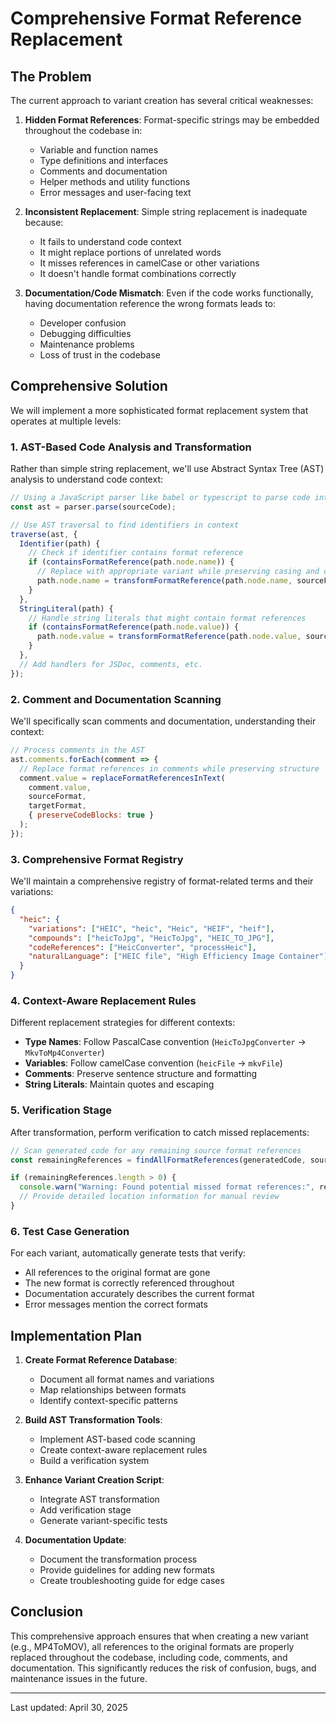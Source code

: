 # Comprehensive Format Reference Replacement

## The Problem

The current approach to variant creation has several critical weaknesses:

1. **Hidden Format References**: Format-specific strings may be embedded throughout the codebase in:
   - Variable and function names
   - Type definitions and interfaces
   - Comments and documentation 
   - Helper methods and utility functions
   - Error messages and user-facing text

2. **Inconsistent Replacement**: Simple string replacement is inadequate because:
   - It fails to understand code context
   - It might replace portions of unrelated words
   - It misses references in camelCase or other variations
   - It doesn't handle format combinations correctly

3. **Documentation/Code Mismatch**: Even if the code works functionally, having documentation reference the wrong formats leads to:
   - Developer confusion
   - Debugging difficulties
   - Maintenance problems
   - Loss of trust in the codebase

## Comprehensive Solution

We will implement a more sophisticated format replacement system that operates at multiple levels:

### 1. AST-Based Code Analysis and Transformation

Rather than simple string replacement, we'll use Abstract Syntax Tree (AST) analysis to understand code context:

```javascript
// Using a JavaScript parser like babel or typescript to parse code into an AST
const ast = parser.parse(sourceCode);

// Use AST traversal to find identifiers in context
traverse(ast, {
  Identifier(path) {
    // Check if identifier contains format reference
    if (containsFormatReference(path.node.name)) {
      // Replace with appropriate variant while preserving casing and context
      path.node.name = transformFormatReference(path.node.name, sourceFormat, targetFormat);
    }
  },
  StringLiteral(path) {
    // Handle string literals that might contain format references
    if (containsFormatReference(path.node.value)) {
      path.node.value = transformFormatReference(path.node.value, sourceFormat, targetFormat);
    }
  },
  // Add handlers for JSDoc, comments, etc.
});
```

### 2. Comment and Documentation Scanning

We'll specifically scan comments and documentation, understanding their context:

```javascript
// Process comments in the AST
ast.comments.forEach(comment => {
  // Replace format references in comments while preserving structure
  comment.value = replaceFormatReferencesInText(
    comment.value,
    sourceFormat,
    targetFormat,
    { preserveCodeBlocks: true }
  );
});
```

### 3. Comprehensive Format Registry

We'll maintain a comprehensive registry of format-related terms and their variations:

```json
{
  "heic": {
    "variations": ["HEIC", "heic", "Heic", "HEIF", "heif"],
    "compounds": ["heicToJpg", "HeicToJpg", "HEIC_TO_JPG"],
    "codeReferences": ["HeicConverter", "processHeic"],
    "naturalLanguage": ["HEIC file", "High Efficiency Image Container"]
  }
}
```

### 4. Context-Aware Replacement Rules

Different replacement strategies for different contexts:

- **Type Names**: Follow PascalCase convention (`HeicToJpgConverter` → `MkvToMp4Converter`)
- **Variables**: Follow camelCase convention (`heicFile` → `mkvFile`)
- **Comments**: Preserve sentence structure and formatting
- **String Literals**: Maintain quotes and escaping

### 5. Verification Stage

After transformation, perform verification to catch missed replacements:

```javascript
// Scan generated code for any remaining source format references
const remainingReferences = findAllFormatReferences(generatedCode, sourceFormat);

if (remainingReferences.length > 0) {
  console.warn("Warning: Found potential missed format references:", remainingReferences);
  // Provide detailed location information for manual review
}
```

### 6. Test Case Generation

For each variant, automatically generate tests that verify:

- All references to the original format are gone
- The new format is correctly referenced throughout 
- Documentation accurately describes the current format
- Error messages mention the correct formats

## Implementation Plan

1. **Create Format Reference Database**:
   - Document all format names and variations
   - Map relationships between formats
   - Identify context-specific patterns

2. **Build AST Transformation Tools**:
   - Implement AST-based code scanning
   - Create context-aware replacement rules
   - Build a verification system

3. **Enhance Variant Creation Script**:
   - Integrate AST transformation
   - Add verification stage
   - Generate variant-specific tests

4. **Documentation Update**:
   - Document the transformation process
   - Provide guidelines for adding new formats
   - Create troubleshooting guide for edge cases

## Conclusion

This comprehensive approach ensures that when creating a new variant (e.g., MP4ToMOV), all references to the original formats are properly replaced throughout the codebase, including code, comments, and documentation. This significantly reduces the risk of confusion, bugs, and maintenance issues in the future.

---

Last updated: April 30, 2025